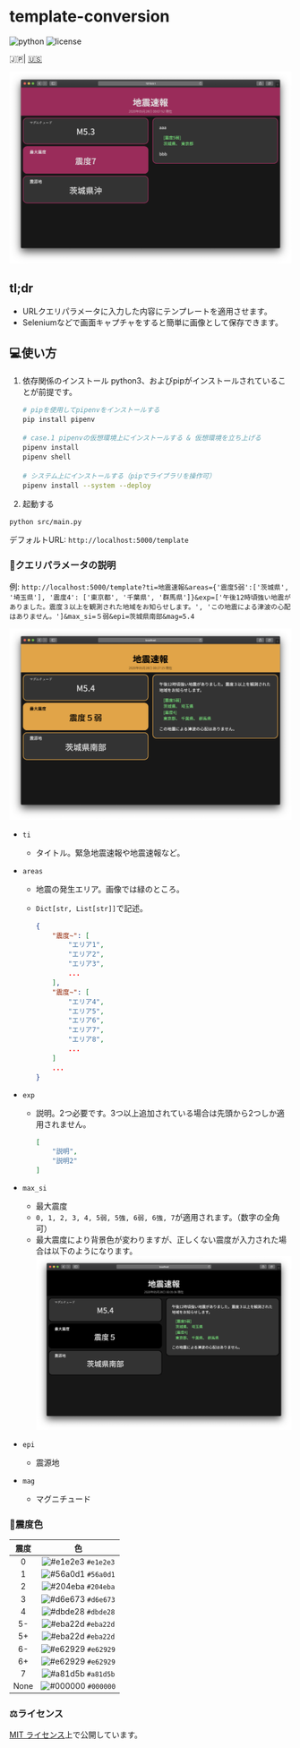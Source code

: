 # template-conversion

![python](https://img.shields.io/github/pipenv/locked/python-version/earthquake-alert/template-conversion?style=flat-square)
![license](https://img.shields.io/github/license/earthquake-alert/template-conversion?style=flat-square)

🇯🇵| [🇺🇸](documents/README_en.md)

![image](assets/demo_1.png)

## tl;dr

- URLクエリパラメータに入力した内容にテンプレートを適用させます。
- Seleniumなどで画面キャプチャをすると簡単に画像として保存できます。

## 💻使い方

1. 依存関係のインストール
   python3、およびpipがインストールされていることが前提です。

    ```bash
    # pipを使用してpipenvをインストールする
    pip install pipenv

    # case.1 pipenvの仮想環境上にインストールする & 仮想環境を立ち上げる
    pipenv install
    pipenv shell

    # システム上にインストールする（pipでライブラリを操作可）
    pipenv install --system --deploy
    ```

2. 起動する

```bash
python src/main.py
```

デフォルトURL: `http://localhost:5000/template`

### 📒クエリパラメータの説明

例: `http://localhost:5000/template?ti=地震速報&areas={'震度5弱':['茨城県', '埼玉県'], '震度4': ['東京都', '千葉県', '群馬県']}&exp=['午後12時頃強い地震がありました。震度３以上を観測された地域をお知らせします。', 'この地震による津波の心配はありません。']&max_si=５弱&epi=茨城県南部&mag=5.4`

![image](assets/demo_2.png)

- `ti`
  - タイトル。緊急地震速報や地震速報など。
- `areas`
  - 地震の発生エリア。画像では緑のところ。
  - `Dict[str, List[str]]`で記述。

    ```json
    {
        "震度~": [
            "エリア1",
            "エリア2",
            "エリア3",
            ...
        ],
        "震度~": [
            "エリア4",
            "エリア5",
            "エリア6",
            "エリア7",
            "エリア8",
            ...
        ]
        ...
    }
    ```

- `exp`
  - 説明。2つ必要です。3つ以上追加されている場合は先頭から2つしか適用されません。

    ```json
    [
        "説明",
        "説明2"
    ]
    ```

- `max_si`
  - 最大震度
  - `0, 1, 2, 3, 4, 5弱, 5強, 6弱, 6強, 7`が適用されます。（数字の全角可）
  - 最大震度により背景色が変わりますが、正しくない震度が入力された場合は以下のようになります。
    ![image](assets/demo_3.png)
- `epi`
  - 震源地
- `mag`
  - マグニチュード

### 🎨震度色

| 震度  |                                    色                                     |
| :---: | :-----------------------------------------------------------------------: |
|   0   | ![#e1e2e3](https://via.placeholder.com/15/e1e2e3/000000?text=+) `#e1e2e3` |
|   1   | ![#56a0d1](https://via.placeholder.com/15/56a0d1/000000?text=+) `#56a0d1` |
|   2   | ![#204eba](https://via.placeholder.com/15/204eba/000000?text=+) `#204eba` |
|   3   | ![#d6e673](https://via.placeholder.com/15/d6e673/000000?text=+) `#d6e673` |
|   4   | ![#dbde28](https://via.placeholder.com/15/dbde28/000000?text=+) `#dbde28` |
|  5-   | ![#eba22d](https://via.placeholder.com/15/eba22d/000000?text=+) `#eba22d` |
|  5+   | ![#eba22d](https://via.placeholder.com/15/eba22d/000000?text=+) `#eba22d` |
|  6-   | ![#e62929](https://via.placeholder.com/15/e62929/000000?text=+) `#e62929` |
|  6+   | ![#e62929](https://via.placeholder.com/15/e62929/000000?text=+) `#e62929` |
|   7   | ![#a81d5b](https://via.placeholder.com/15/a81d5b/000000?text=+) `#a81d5b` |
| None  | ![#000000](https://via.placeholder.com/15/000000/000000?text=+) `#000000` |

### ⚖ライセンス

[MIT ライセンス](LICENSE)上で公開しています。
